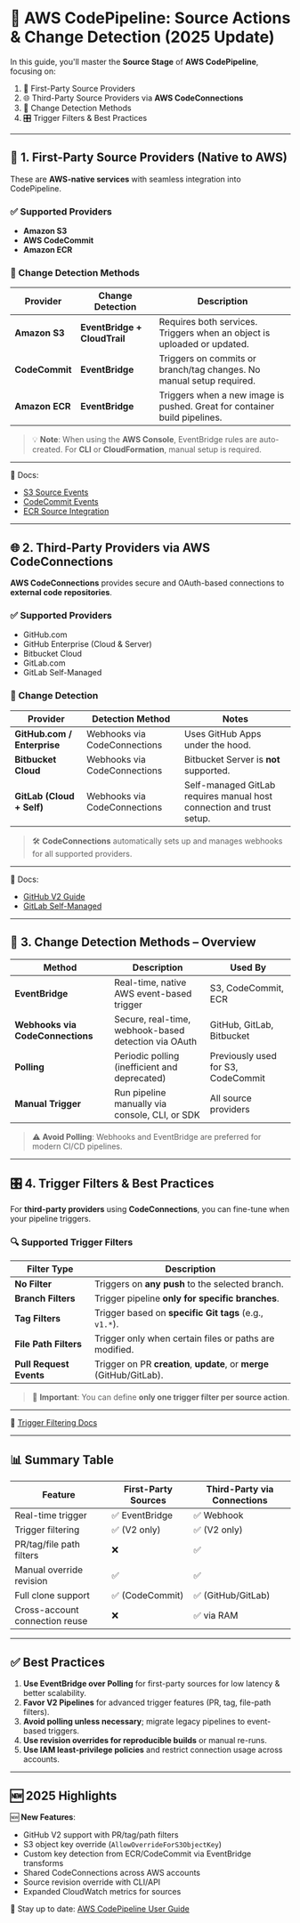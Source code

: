 # 🔄 AWS CodePipeline: Source Actions & Change Detection (2025 Update)

In this guide, you'll master the **Source Stage** of **AWS CodePipeline**, focusing on:

1. 🔹 First-Party Source Providers
2. 🌐 Third-Party Source Providers via **AWS CodeConnections**
3. 🔄 Change Detection Methods
4. 🎛️ Trigger Filters & Best Practices

---

## 🧩 1. First-Party Source Providers (Native to AWS)

These are **AWS-native services** with seamless integration into CodePipeline.

### ✅ Supported Providers

- **Amazon S3**
- **AWS CodeCommit**
- **Amazon ECR**

### 🔄 Change Detection Methods

| Provider       | Change Detection             | Description                                                               |
| -------------- | ---------------------------- | ------------------------------------------------------------------------- |
| **Amazon S3**  | **EventBridge + CloudTrail** | Requires both services. Triggers when an object is uploaded or updated.   |
| **CodeCommit** | **EventBridge**              | Triggers on commits or branch/tag changes. No manual setup required.      |
| **Amazon ECR** | **EventBridge**              | Triggers when a new image is pushed. Great for container build pipelines. |

> 💡 **Note**: When using the **AWS Console**, EventBridge rules are auto-created. For **CLI** or **CloudFormation**, manual setup is required.

---

📘 Docs:

- [S3 Source Events](https://docs.aws.amazon.com/codepipeline/latest/userguide/create-S3-source-events.html)
- [CodeCommit Events](https://docs.aws.amazon.com/codepipeline/latest/userguide/triggering.html)
- [ECR Source Integration](https://docs.aws.amazon.com/codepipeline/latest/userguide/create-cwe-ecr-source.html)

---

## 🌐 2. Third-Party Providers via AWS CodeConnections

**AWS CodeConnections** provides secure and OAuth-based connections to **external code repositories**.

### ✅ Supported Providers

- GitHub.com
- GitHub Enterprise (Cloud & Server)
- Bitbucket Cloud
- GitLab.com
- GitLab Self-Managed

### 🔄 Change Detection

| Provider                    | Detection Method             | Notes                                                                |
| --------------------------- | ---------------------------- | -------------------------------------------------------------------- |
| **GitHub.com / Enterprise** | Webhooks via CodeConnections | Uses GitHub Apps under the hood.                                     |
| **Bitbucket Cloud**         | Webhooks via CodeConnections | Bitbucket Server is **not** supported.                               |
| **GitLab (Cloud + Self)**   | Webhooks via CodeConnections | Self-managed GitLab requires manual host connection and trust setup. |

> 🛠️ **CodeConnections** automatically sets up and manages webhooks for all supported providers.

---

📘 Docs:

- [GitHub V2 Guide](https://docs.aws.amazon.com/codepipeline/latest/userguide/connections-github.html)
- [GitLab Self-Managed](https://docs.aws.amazon.com/codepipeline/latest/userguide/connections-gitlab-managed.html)

---

## 🔁 3. Change Detection Methods – Overview

| Method                           | Description                                          | Used By                            |
| -------------------------------- | ---------------------------------------------------- | ---------------------------------- |
| **EventBridge**                  | Real-time, native AWS event-based trigger            | S3, CodeCommit, ECR                |
| **Webhooks via CodeConnections** | Secure, real-time, webhook-based detection via OAuth | GitHub, GitLab, Bitbucket          |
| **Polling**                      | Periodic polling (inefficient and deprecated)        | Previously used for S3, CodeCommit |
| **Manual Trigger**               | Run pipeline manually via console, CLI, or SDK       | All source providers               |

> ⚠️ **Avoid Polling**: Webhooks and EventBridge are preferred for modern CI/CD pipelines.

---

## 🎛️ 4. Trigger Filters & Best Practices

For **third-party providers** using **CodeConnections**, you can fine-tune when your pipeline triggers.

### 🔍 Supported Trigger Filters

| Filter Type             | Description                                                           |
| ----------------------- | --------------------------------------------------------------------- |
| **No Filter**           | Triggers on **any push** to the selected branch.                      |
| **Branch Filters**      | Trigger pipeline **only for specific branches**.                      |
| **Tag Filters**         | Trigger based on **specific Git tags** (e.g., `v1.*`).                |
| **File Path Filters**   | Trigger only when certain files or paths are modified.                |
| **Pull Request Events** | Trigger on PR **creation**, **update**, or **merge** (GitHub/GitLab). |

> 🧠 **Important**: You can define **only one trigger filter per source action**.

---

📘 [Trigger Filtering Docs](https://docs.aws.amazon.com/codepipeline/latest/userguide/pipelines-triggers.html)

---

## 📊 Summary Table

| Feature                        | First-Party Sources | Third-Party via Connections |
| ------------------------------ | ------------------- | --------------------------- |
| Real-time trigger              | ✅ EventBridge      | ✅ Webhook                  |
| Trigger filtering              | ✅ (V2 only)        | ✅ (V2 only)                |
| PR/tag/file path filters       | ❌                  | ✅                          |
| Manual override revision       | ✅                  | ✅                          |
| Full clone support             | ✅ (CodeCommit)     | ✅ (GitHub/GitLab)          |
| Cross-account connection reuse | ❌                  | ✅ via RAM                  |

---

## ✅ Best Practices

1. **Use EventBridge over Polling** for first-party sources for low latency & better scalability.
2. **Favor V2 Pipelines** for advanced trigger features (PR, tag, file-path filters).
3. **Avoid polling unless necessary**; migrate legacy pipelines to event-based triggers.
4. **Use revision overrides for reproducible builds** or manual re-runs.
5. **Use IAM least-privilege policies** and restrict connection usage across accounts.

---

## 🆕 2025 Highlights

🆕 **New Features**:

- GitHub V2 support with PR/tag/path filters
- S3 object key override (`AllowOverrideForS3ObjectKey`)
- Custom key detection from ECR/CodeCommit via EventBridge transforms
- Shared CodeConnections across AWS accounts
- Source revision override with CLI/API
- Expanded CloudWatch metrics for sources

📘 Stay up to date: [AWS CodePipeline User Guide](https://docs.aws.amazon.com/codepipeline/latest/userguide/)
